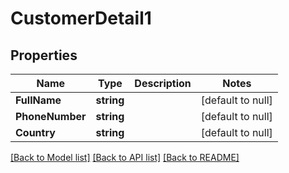 # CustomerDetail1

## Properties
Name | Type | Description | Notes
------------ | ------------- | ------------- | -------------
**FullName** | **string** |  | [default to null]
**PhoneNumber** | **string** |  | [default to null]
**Country** | **string** |  | [default to null]

[[Back to Model list]](../README.md#documentation-for-models) [[Back to API list]](../README.md#documentation-for-api-endpoints) [[Back to README]](../README.md)

